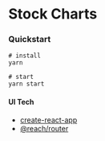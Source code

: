 # Stock Charts

### Quickstart

```
# install
yarn

# start
yarn start
```

#### UI Tech

* [create-react-app](https://github.com/facebook/create-react-app)
* [@reach/router](https://github.com/reach/router)